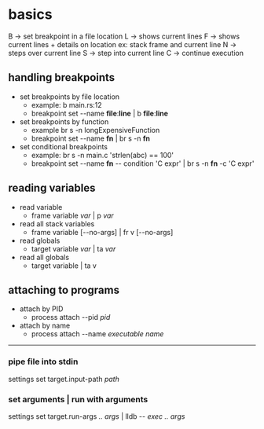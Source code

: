 # basics
B -> set breakpoint in a file location
L -> shows current lines
F -> shows current lines + details on location ex: stack frame and current line
N -> steps over current line
S -> step into current line
C -> continue execution

## handling breakpoints
* set breakpoints by file location
  - example: b main.rs:12
  - breakpoint set --name **file**\:**line** | b **file**\:**line**
* set breakpoints by function
  - example br s -n longExpensiveFunction
  - breakpoint set --name **fn** | br s -n **fn**
* set conditional breakpoints
  - example: br s -n main.c 'strlen(abc) == 100'
  - breakpoint set --name **fn** -- condition 'C expr' | br s -n **fn** -c 'C expr'

## reading variables
* read variable
  - frame variable *var* | p *var*
* read all stack variables
  - frame variable [--no-args] | fr v [--no-args]
* read globals
  - target variable *var* | ta *var*
* read all globals
  - target variable | ta v

## attaching to programs
* attach by PID 
  - process attach --pid *pid*
* attach by name
  - process attach --name *executable name*

________________

### pipe file into stdin 
settings set target.input-path *path*

### set arguments | run with arguments
settings set target.run-args *.. args* | lldb -- *exec* *.. args*
